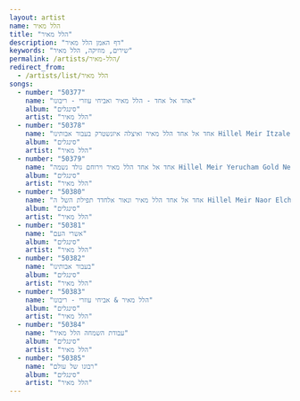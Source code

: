 ```yaml
---
layout: artist
name: הלל מאיר
title: "הלל מאיר"
description: "דף האמן הלל מאיר"
keywords: "שירים, מוזיקה, הלל מאיר"
permalink: /artists/הלל-מאיר/
redirect_from:
  - /artists/list/הלל מאיר
songs:
  - number: "50377"
    name: "אחד אל אחד - הלל מאיר ואביחי עוזרי - ריבונו"
    album: "סינגלים"
    artist: "הלל מאיר"
  - number: "50378"
    name: "אחד אל אחד הלל מאיר ואיצלה איזנשטרק בעבור אבותינו Hillel Meir Itzaleh Eisenstark Cover .136"
    album: "סינגלים"
    artist: "הלל מאיר"
  - number: "50379"
    name: "אחד אל אחד הלל מאיר וירוחם גולד נשמה Hillel Meir Yerucham Gold Neshama Cover .135"
    album: "סינגלים"
    artist: "הלל מאיר"
  - number: "50380"
    name: "אחד אל אחד הלל מאיר ונאור אלחדד תפילת השל ה Hillel Meir Naor Elchadad Cover .136"
    album: "סינגלים"
    artist: "הלל מאיר"
  - number: "50381"
    name: "אשרי העם"
    album: "סינגלים"
    artist: "הלל מאיר"
  - number: "50382"
    name: "בעבור אבותינו"
    album: "סינגלים"
    artist: "הלל מאיר"
  - number: "50383"
    name: "הלל מאיר & אביחי עוזרי - ריבונו"
    album: "סינגלים"
    artist: "הלל מאיר"
  - number: "50384"
    name: "עבודת השמחה הלל מאיר"
    album: "סינגלים"
    artist: "הלל מאיר"
  - number: "50385"
    name: "רבונו של עולם"
    album: "סינגלים"
    artist: "הלל מאיר"
---
```

